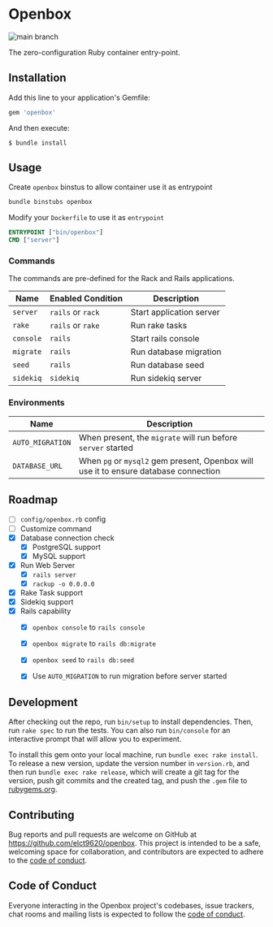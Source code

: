 # Openbox

![main branch](https://github.com/elct9620/openbox/actions/workflows/main.yml/badge.svg?branch=main)

The zero-configuration Ruby container entry-point.

## Installation

Add this line to your application's Gemfile:

```ruby
gem 'openbox'
```

And then execute:

    $ bundle install

## Usage

Create `openbox` binstus to allow container use it as entrypoint

```bash
bundle binstubs openbox
```

Modify your `Dockerfile` to use it as `entrypoint`

```dockerfile
ENTRYPOINT ["bin/openbox"]
CMD ["server"]
```

### Commands

The commands are pre-defined for the Rack and Rails applications.

| Name      | Enabled Condition | Description              |
|-----------|-------------------|--------------------------|
| `server`  | `rails` or `rack` | Start application server |
| `rake`    | `rails` or `rake` | Run rake tasks           |
| `console` | `rails`           | Start rails console      |
| `migrate` | `rails`           | Run database migration   |
| `seed`    | `rails`           | Run database seed        |
| `sidekiq` | `sidekiq`         | Run sidekiq server       |

### Environments

| Name             | Description                                                                          |
|------------------|--------------------------------------------------------------------------------------|
| `AUTO_MIGRATION` | When present, the `migrate` will run before `server` started                         |
| `DATABASE_URL`   | When `pg` or `mysql2` gem present, Openbox will use it to ensure database connection |

## Roadmap

* [ ] `config/openbox.rb` config
* [ ] Customize command
* [x] Database connection check
  * [x] PostgreSQL support
  * [x] MySQL support
* [x] Run Web Server
  * [x] `rails server`
  * [x] `rackup -o 0.0.0.0`
* [x] Rake Task support
* [x] Sidekiq support
* [x] Rails capability
  * [x] `openbox console` to `rails console`
  * [x] `openbox migrate` to `rails db:migrate`
  * [x] `openbox seed` to `rails db:seed`
  * [x] Use `AUTO_MIGRATION` to run migration before server started


## Development

After checking out the repo, run `bin/setup` to install dependencies. Then, run `rake spec` to run the tests. You can also run `bin/console` for an interactive prompt that will allow you to experiment.

To install this gem onto your local machine, run `bundle exec rake install`. To release a new version, update the version number in `version.rb`, and then run `bundle exec rake release`, which will create a git tag for the version, push git commits and the created tag, and push the `.gem` file to [rubygems.org](https://rubygems.org).

## Contributing

Bug reports and pull requests are welcome on GitHub at https://github.com/elct9620/openbox. This project is intended to be a safe, welcoming space for collaboration, and contributors are expected to adhere to the [code of conduct](https://github.com/elct9620/openbox/blob/main/CODE_OF_CONDUCT.md).

## Code of Conduct

Everyone interacting in the Openbox project's codebases, issue trackers, chat rooms and mailing lists is expected to follow the [code of conduct](https://github.com/elct9620/openbox/blob/main/CODE_OF_CONDUCT.md).
